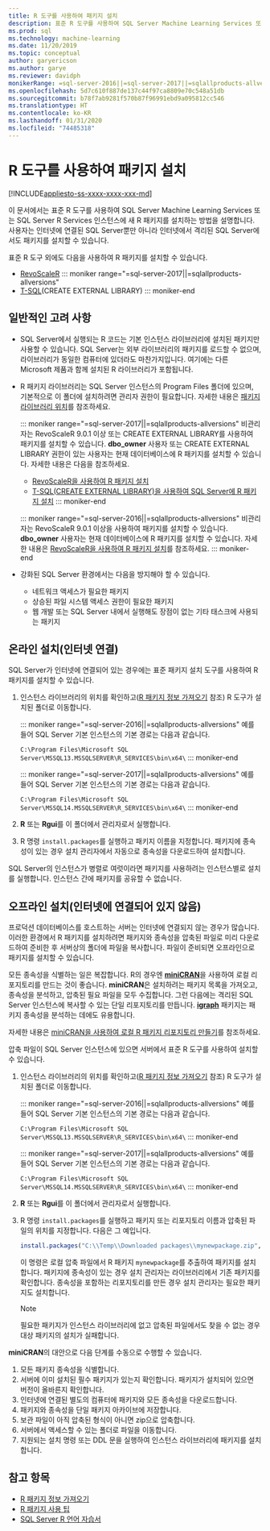 ```yaml
---
title: R 도구를 사용하여 패키지 설치
description: 표준 R 도구를 사용하여 SQL Server Machine Learning Services 또는 SQL Server R Services 인스턴스에 새 R 패키지를 설치하는 방법을 알아보세요.
ms.prod: sql
ms.technology: machine-learning
ms.date: 11/20/2019
ms.topic: conceptual
author: garyericson
ms.author: garye
ms.reviewer: davidph
monikerRange: =sql-server-2016||=sql-server-2017||=sqlallproducts-allversions
ms.openlocfilehash: 5d7c610f887de137c44f97ca8809e70c548a51db
ms.sourcegitcommit: b78f7ab9281f570b87f96991ebd9a095812cc546
ms.translationtype: HT
ms.contentlocale: ko-KR
ms.lasthandoff: 01/31/2020
ms.locfileid: "74485318"
---
```

# <a name="install-packages-with-r-tools"></a>R 도구를 사용하여 패키지 설치

[!INCLUDE[appliesto-ss-xxxx-xxxx-xxx-md](../../includes/appliesto-ss-xxxx-xxxx-xxx-md.md)]

이 문서에서는 표준 R 도구를 사용하여 SQL Server Machine Learning Services 또는 SQL Server R Services 인스턴스에 새 R 패키지를 설치하는 방법을 설명합니다. 사용자는 인터넷에 연결된 SQL Server뿐만 아니라 인터넷에서 격리된 SQL Server에서도 패키지를 설치할 수 있습니다.

표준 R 도구 외에도 다음을 사용하여 R 패키지를 설치할 수 있습니다.

+ [RevoScaleR](install-r-packages-with-revoscaler.md)
::: moniker range="=sql-server-2017||=sqlallproducts-allversions"
+ [T-SQL](install-r-packages-with-tsql.md)(CREATE EXTERNAL LIBRARY)
::: moniker-end

## <a name="general-considerations"></a>일반적인 고려 사항

+ SQL Server에서 실행되는 R 코드는 기본 인스턴스 라이브러리에 설치된 패키지만 사용할 수 있습니다. SQL Server는 외부 라이브러리의 패키지를 로드할 수 없으며, 라이브러리가 동일한 컴퓨터에 있더라도 마찬가지입니다.
여기에는 다른 Microsoft 제품과 함께 설치된 R 라이브러리가 포함됩니다.

+ R 패키지 라이브러리는 SQL Server 인스턴스의 Program Files 폴더에 있으며, 기본적으로 이 폴더에 설치하려면 관리자 권한이 필요합니다. 자세한 내용은 [패키지 라이브러리 위치](../package-management/r-package-information.md#default-r-library-location)를 참조하세요.

  ::: moniker range="=sql-server-2017||=sqlallproducts-allversions"
  비관리자는 RevoScaleR 9.0.1 이상 또는 CREATE EXTERNAL LIBRARY를 사용하여 패키지를 설치할 수 있습니다. **dbo_owner** 사용자 또는 CREATE EXTERNAL LIBRARY 권한이 있는 사용자는 현재 데이터베이스에 R 패키지를 설치할 수 있습니다. 자세한 내용은 다음을 참조하세요.
  + [RevoScaleR을 사용하여 R 패키지 설치](install-r-packages-with-revoscaler.md)
  + [T-SQL(CREATE EXTERNAL LIBRARY)을 사용하여 SQL Server에 R 패키지 설치](install-r-packages-with-tsql.md)
  ::: moniker-end

  ::: moniker range="=sql-server-2016||=sqlallproducts-allversions"
  비관리자는 RevoScaleR 9.0.1 이상을 사용하여 패키지를 설치할 수 있습니다. **dbo_owner** 사용자는 현재 데이터베이스에 R 패키지를 설치할 수 있습니다. 자세한 내용은 [RevoScaleR을 사용하여 R 패키지 설치](install-r-packages-with-revoscaler.md)를 참조하세요.
  ::: moniker-end

+ 강화된 SQL Server 환경에서는 다음을 방지해야 할 수 있습니다.
  + 네트워크 액세스가 필요한 패키지
  + 상승된 파일 시스템 액세스 권한이 필요한 패키지
  + 웹 개발 또는 SQL Server 내에서 실행해도 장점이 없는 기타 태스크에 사용되는 패키지

## <a name="online-installation-with-internet-access"></a>온라인 설치(인터넷 연결)

SQL Server가 인터넷에 연결되어 있는 경우에는 표준 패키지 설치 도구를 사용하여 R 패키지를 설치할 수 있습니다.

1. 인스턴스 라이브러리의 위치를 확인하고([R 패키지 정보 가져오기](../package-management/r-package-information.md) 참조) R 도구가 설치된 폴더로 이동합니다.

   ::: moniker range="=sql-server-2016||=sqlallproducts-allversions"
   예를 들어 SQL Server 기본 인스턴스의 기본 경로는 다음과 같습니다.

   `C:\Program Files\Microsoft SQL Server\MSSQL13.MSSQLSERVER\R_SERVICES\bin\x64\`
   ::: moniker-end

   ::: moniker range="=sql-server-2017||=sqlallproducts-allversions"
   예를 들어 SQL Server 기본 인스턴스의 기본 경로는 다음과 같습니다.

   `C:\Program Files\Microsoft SQL Server\MSSQL14.MSSQLSERVER\R_SERVICES\bin\x64\`
   ::: moniker-end

1. **R** 또는 **Rgui**를 이 폴더에서 관리자로서 실행합니다.

1. R 명령 `install.packages`를 실행하고 패키지 이름을 지정합니다. 패키지에 종속성이 있는 경우 설치 관리자에서 자동으로 종속성을 다운로드하여 설치합니다.

SQL Server의 인스턴스가 병렬로 여럿이라면 패키지를 사용하려는 인스턴스별로 설치를 실행합니다. 인스턴스 간에 패키지를 공유할 수 없습니다.

## <a name = "bkmk_offlineInstall"></a>오프라인 설치(인터넷에 연결되어 있지 않음)

프로덕션 데이터베이스를 호스트하는 서버는 인터넷에 연결되지 않는 경우가 많습니다. 이러한 환경에서 R 패키지를 설치하려면 패키지와 종속성을 압축된 파일로 미리 다운로드하여 준비한 후 서버상의 폴더에 파일을 복사합니다. 파일이 준비되면 오프라인으로 패키지를 설치할 수 있습니다.

모든 종속성을 식별하는 일은 복잡합니다. R의 경우엔 [**miniCRAN**](https://andrie.github.io/miniCRAN/)을 사용하여 로컬 리포지토리를 만드는 것이 좋습니다.
**miniCRAN**은 설치하려는 패키지 목록을 가져오고, 종속성을 분석하고, 압축된 필요 파일을 모두 수집합니다. 그런 다음에는 격리된 SQL Server 인스턴스에 복사할 수 있는 단일 리포지토리를 만듭니다. [**igraph**](https://igraph.org/r/) 패키지는 패키지 종속성을 분석하는 데에도 유용합니다.

자세한 내용은 [miniCRAN을 사용하여 로컬 R 패키지 리포지토리 만들기](create-a-local-package-repository-using-minicran.md)를 참조하세요.

압축 파일이 SQL Server 인스턴스에 있으면 서버에서 표준 R 도구를 사용하여 설치할 수 있습니다.

1. 인스턴스 라이브러리의 위치를 확인하고([R 패키지 정보 가져오기](../package-management/r-package-information.md) 참조) R 도구가 설치된 폴더로 이동합니다. 

   ::: moniker range="=sql-server-2016||=sqlallproducts-allversions"
   예를 들어 SQL Server 기본 인스턴스의 기본 경로는 다음과 같습니다.

   `C:\Program Files\Microsoft SQL Server\MSSQL13.MSSQLSERVER\R_SERVICES\bin\x64\`
   ::: moniker-end

   ::: moniker range="=sql-server-2017||=sqlallproducts-allversions"
   예를 들어 SQL Server 기본 인스턴스의 기본 경로는 다음과 같습니다.

   `C:\Program Files\Microsoft SQL Server\MSSQL14.MSSQLSERVER\R_SERVICES\bin\x64\`
   ::: moniker-end

1. **R** 또는 **Rgui**를 이 폴더에서 관리자로서 실행합니다.

1. R 명령 `install.packages`를 실행하고 패키지 또는 리포지토리 이름과 압축된 파일의 위치를 지정합니다. 다음은 그 예입니다.

   ```R
   install.packages("C:\\Temp\\Downloaded packages\\mynewpackage.zip", repos=NULL)
   ```

   이 명령은 로컬 압축 파일에서 R 패키지 `mynewpackage`를 추출하여 패키지를 설치합니다. 패키지에 종속성이 있는 경우 설치 관리자는 라이브러리에서 기존 패키지를 확인합니다. 종속성을 포함하는 리포지토리를 만든 경우 설치 관리자는 필요한 패키지도 설치합니다.

   > [!NOTE]
   > 필요한 패키지가 인스턴스 라이브러리에 없고 압축된 파일에서도 찾을 수 없는 경우 대상 패키지의 설치가 실패합니다.

**miniCRAN**의 대안으로 다음 단계를 수동으로 수행할 수 있습니다.

1. 모든 패키지 종속성을 식별합니다.
1. 서버에 이미 설치된 필수 패키지가 있는지 확인합니다. 패키지가 설치되어 있으면 버전이 올바른지 확인합니다.
1. 인터넷에 연결된 별도의 컴퓨터에 패키지와 모든 종속성을 다운로드합니다.
1. 패키지와 종속성을 단일 패키지 아카이브에 저장합니다.
1. 보관 파일이 아직 압축된 형식이 아니면 zip으로 압축합니다.
1. 서버에서 액세스할 수 있는 폴더로 파일을 이동합니다.
1. 지원되는 설치 명령 또는 DDL 문을 실행하여 인스턴스 라이브러리에 패키지를 설치합니다.

## <a name="see-also"></a>참고 항목

+ [R 패키지 정보 가져오기](r-package-information.md)
+ [R 패키지 사용 팁](tips-for-using-r-packages.md)
+ [SQL Server R 언어 자습서](../tutorials/sql-server-r-tutorials.md)
